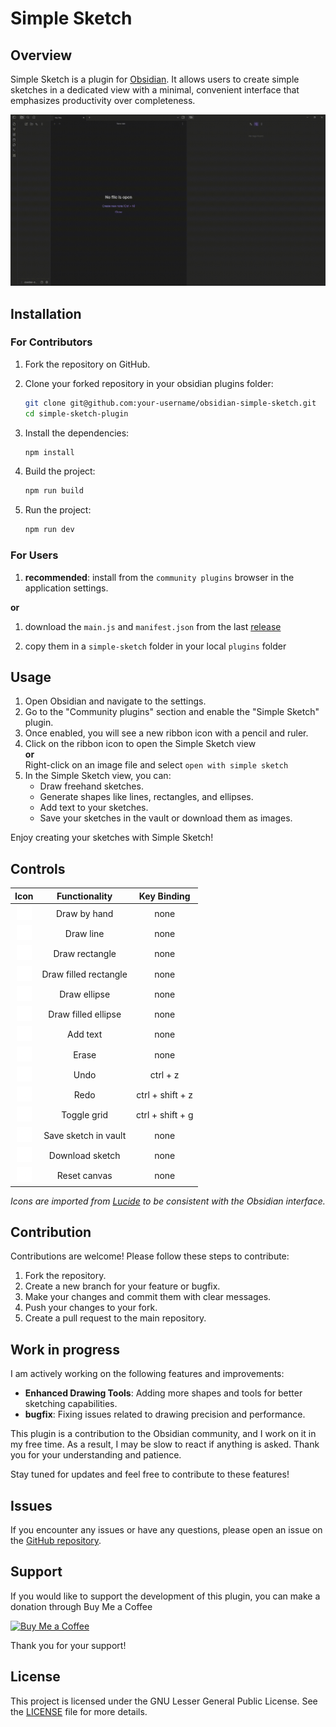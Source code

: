 # Simple Sketch

## Overview

Simple Sketch is a plugin for [Obsidian](https://obsidian.md). It allows users to create simple sketches in a dedicated view with a minimal, convenient interface that emphasizes productivity over completeness.


![demo](./assets/demo.gif)

## Installation

### For Contributors

1. Fork the repository on GitHub.

2. Clone your forked repository in your obsidian plugins folder:

    ```sh
    git clone git@github.com:your-username/obsidian-simple-sketch.git
    cd simple-sketch-plugin
    ```

3. Install the dependencies:

    ```sh
    npm install
    ```

4. Build the project:

    ```sh
    npm run build
    ```

5. Run the project:

    ```sh
    npm run dev
    ```

### For Users

1. **recommended**: install from the `community plugins` browser in the application settings.

**or**

1. download the `main.js` and `manifest.json` from the last [release](https://github.com/Yohh/obsidian-simple-sketch/releases)

2. copy them in a `simple-sketch` folder in your local `plugins` folder

## Usage

1. Open Obsidian and navigate to the settings.
2. Go to the "Community plugins" section and enable the "Simple Sketch" plugin.
3. Once enabled, you will see a new ribbon icon with a pencil and ruler.
4. Click on the ribbon icon to open the Simple Sketch view \
   **or**\
   Right-click on an image file and select `open with simple sketch`
5. In the Simple Sketch view, you can:
    - Draw freehand sketches.
    - Generate shapes like lines, rectangles, and ellipses.
    - Add text to your sketches.
    - Save your sketches in the vault or download them as images.

Enjoy creating your sketches with Simple Sketch!

## Controls

|                         Icon                          |     Functionality     |   Key Binding    |
| :---------------------------------------------------: | :-------------------: | :--------------: |
|       ![Pencil](./assets/icons/pencil-line.png)       |     Draw by hand      |       none       |
|           ![Line](./assets/icons/slash.png)           |       Draw line       |       none       |
|        ![Rectangle](./assets/icons/square.png)        |    Draw rectangle     |       none       |
| ![Filled Rectangle](./assets/icons/filled-square.png) | Draw filled rectangle |       none       |
|         ![Ellipse](./assets/icons/circle.png)         |     Draw ellipse      |       none       |
|  ![Filled Ellipse](./assets/icons/filled-circle.png)  |  Draw filled ellipse  |       none       |
|           ![Text](./assets/icons/type.png)            |       Add text        |       none       |
|         ![Eraser](./assets/icons/eraser.png)          |         Erase         |       none       |
|       ![Undo](./assets/icons/iteration-cw.png)        |         Undo          |     ctrl + z     |
|       ![Redo](./assets/icons/iteration-ccw.png)       |         Redo          | ctrl + shift + z |
|         ![Grid](./assets/icons/grid-2x2.png)          |      Toggle grid      | ctrl + shift + g |
|           ![Save](./assets/icons/save.png)            | Save sketch in vault  |       none       |
|       ![Download](./assets/icons/download.png)        |    Download sketch    |       none       |
|         ![Trash](./assets/icons/trash-2.png)          |     Reset canvas      |       none       |

_Icons are imported from [Lucide](https://lucide.dev/) to be consistent with the Obsidian interface._

## Contribution

Contributions are welcome! Please follow these steps to contribute:

1. Fork the repository.
2. Create a new branch for your feature or bugfix.
3. Make your changes and commit them with clear messages.
4. Push your changes to your fork.
5. Create a pull request to the main repository.

## Work in progress

I am actively working on the following features and improvements:

-   **Enhanced Drawing Tools**: Adding more shapes and tools for better sketching capabilities.
-   **bugfix**: Fixing issues related to drawing precision and performance.

This plugin is a contribution to the Obsidian community, and I work on it in my free time. As a result, I may be slow to react if anything is asked. Thank you for your understanding and patience.

Stay tuned for updates and feel free to contribute to these features!

## Issues

If you encounter any issues or have any questions, please open an issue on the [GitHub repository](https://github.com/Yohh/obsidian-simple-sketch/issues).

## Support

If you would like to support the development of this plugin, you can make a donation through Buy Me a Coffee

[![Buy Me a Coffee](https://www.buymeacoffee.com/assets/img/custom_images/orange_img.png)](https://buymeacoffee.com/yohh)

Thank you for your support!

## License

This project is licensed under the GNU Lesser General Public License. See the [LICENSE](LICENSE) file for more details.
